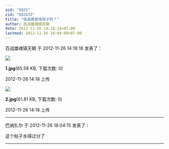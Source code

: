 ```yaml
---
aid: "9025"
zid: "082633"
title: "临高牌是啥样子的？"
author: 百战雄魂镇天朝
date: 2012-11-26 14:18:18+07:00
lastmod: 2012-11-26 18:04:00+07:00
---
```


百战雄魂镇天朝 于 2012-11-26 14:18:18 发表了：

![](/9025/1418105g3jxe53hgjfi3ge.jpg)

**1.jpg**(65.58 KB, 下载次数: 0)

2012-11-26 14:18 上传

![](/9025/141811h0fy6756zsmzm0zz.jpg)

**2.jpg**(61.81 KB, 下载次数: 0)

2012-11-26 14:18 上传

---

巴纳扎尔 于 2012-11-26 18:04:15 发表了：

这个帖子水得过分了

---
